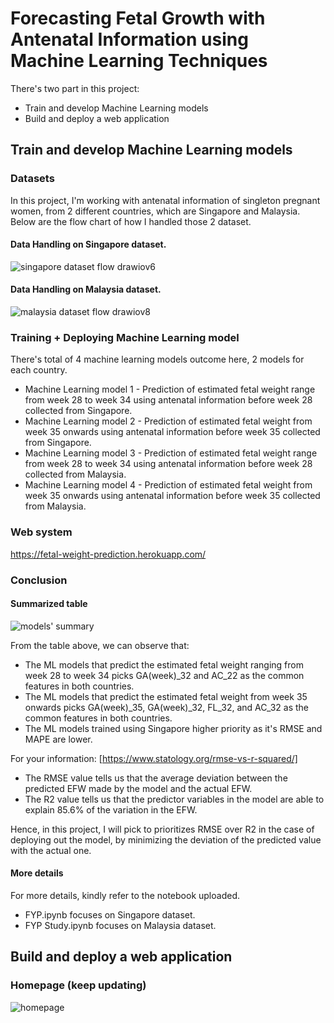 # Forecasting Fetal Growth with Antenatal Information using Machine Learning Techniques
There's two part in this project:
- Train and develop Machine Learning models
- Build and deploy a web application

## Train and develop Machine Learning models

### Datasets
In this project, I'm working with antenatal information of singleton pregnant women, from 2 different countries, which are Singapore and Malaysia. Below are the flow chart of how I handled those 2 dataset.

#### Data Handling on Singapore dataset.
![singapore dataset flow drawiov6](https://user-images.githubusercontent.com/47239545/146946758-67fa536f-2e0b-4156-89ef-e47fde4efe30.png)

#### Data Handling on Malaysia dataset.
![malaysia dataset flow drawiov8](https://user-images.githubusercontent.com/47239545/146946820-91a90e6f-2bf6-4293-bb23-22fbb7c8da33.png)

### Training + Deploying Machine Learning model 
There's total of 4 machine learning models outcome here, 2 models for each country.

- Machine Learning model 1 - Prediction of estimated fetal weight range from week 28 to week 34 using antenatal information before week 28 collected from Singapore.
- Machine Learning model 2 - Prediction of estimated fetal weight from week 35 onwards using antenatal information before week 35 collected from Singapore.
- Machine Learning model 3 - Prediction of estimated fetal weight range from week 28 to week 34 using antenatal information before week 28 collected from Malaysia.
- Machine Learning model 4 - Prediction of estimated fetal weight from week 35 onwards using antenatal information before week 35 collected from Malaysia.

### Web system
https://fetal-weight-prediction.herokuapp.com/

### Conclusion

#### Summarized table
![models' summary](https://user-images.githubusercontent.com/47239545/146949809-ec397605-ae2b-48d4-9c1c-6caab49aa6ee.png)

From the table above, we can observe that:
- The ML models that predict the estimated fetal weight ranging from week 28 to week 34 picks GA(week)\_32 and AC\_22 as the common features in both countries.
- The ML models that predict the estimated fetal weight from week 35 onwards picks GA(week)\_35, GA(week)\_32, FL\_32, and AC\_32 as the common features in both countries.
- The ML models trained using Singapore higher priority as it's RMSE and MAPE are lower.

For your information: [https://www.statology.org/rmse-vs-r-squared/]
- The RMSE value tells us that the average deviation between the predicted EFW made by the model and the actual EFW.
- The R2 value tells us that the predictor variables in the model are able to explain 85.6% of the variation in the EFW.

Hence, in this project, I will pick to prioritizes RMSE over R2 in the case of deploying out the model, by minimizing the deviation of the predicted value with the actual one.

#### More details

For more details, kindly refer to the notebook uploaded. 
- FYP.ipynb focuses on Singapore dataset.
- FYP Study.ipynb focuses on Malaysia dataset.

## Build and deploy a web application

### Homepage (keep updating)
![homepage](https://user-images.githubusercontent.com/47239545/146952732-56faf3c2-a9c9-4878-9112-e3ba4056fb9d.png)


